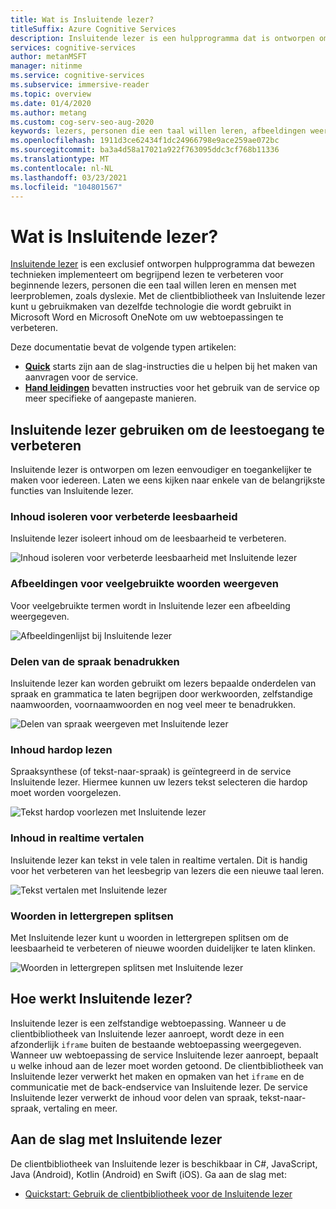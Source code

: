 ```yaml
---
title: Wat is Insluitende lezer?
titleSuffix: Azure Cognitive Services
description: Insluitende lezer is een hulpprogramma dat is ontworpen om gebruikers met leerproblemen te helpen of om nieuwe lezers en personen die een taal willen leren, taalbegrip bij te brengen.
services: cognitive-services
author: metanMSFT
manager: nitinme
ms.service: cognitive-services
ms.subservice: immersive-reader
ms.topic: overview
ms.date: 01/4/2020
ms.author: metang
ms.custom: cog-serv-seo-aug-2020
keywords: lezers, personen die een taal willen leren, afbeeldingen weergeven, lezen verbeteren, inhoud lezen, vertalen
ms.openlocfilehash: 1911d3ce62434f1dc24966798e9ace259ae072bc
ms.sourcegitcommit: ba3a4d58a17021a922f763095ddc3cf768b11336
ms.translationtype: MT
ms.contentlocale: nl-NL
ms.lasthandoff: 03/23/2021
ms.locfileid: "104801567"
---
```

# <a name="what-is-immersive-reader"></a>Wat is Insluitende lezer?

[Insluitende lezer](https://www.onenote.com/learningtools) is een exclusief ontworpen hulpprogramma dat bewezen technieken implementeert om begrijpend lezen te verbeteren voor beginnende lezers, personen die een taal willen leren en mensen met leerproblemen, zoals dyslexie. Met de clientbibliotheek van Insluitende lezer kunt u gebruikmaken van dezelfde technologie die wordt gebruikt in Microsoft Word en Microsoft OneNote om uw webtoepassingen te verbeteren. 

Deze documentatie bevat de volgende typen artikelen:  

* **[Quick](quickstarts/client-libraries.md)** starts zijn aan de slag-instructies die u helpen bij het maken van aanvragen voor de service.
* **[Hand leidingen](how-to-create-immersive-reader.md)** bevatten instructies voor het gebruik van de service op meer specifieke of aangepaste manieren.

## <a name="use-immersive-reader-to-improve-reading-accessibility"></a>Insluitende lezer gebruiken om de leestoegang te verbeteren 

Insluitende lezer is ontworpen om lezen eenvoudiger en toegankelijker te maken voor iedereen. Laten we eens kijken naar enkele van de belangrijkste functies van Insluitende lezer.

### <a name="isolate-content-for-improved-readability"></a>Inhoud isoleren voor verbeterde leesbaarheid

Insluitende lezer isoleert inhoud om de leesbaarheid te verbeteren. 

  ![Inhoud isoleren voor verbeterde leesbaarheid met Insluitende lezer](./media/immersive-reader.png)

### <a name="display-pictures-for-common-words"></a>Afbeeldingen voor veelgebruikte woorden weergeven

Voor veelgebruikte termen wordt in Insluitende lezer een afbeelding weergegeven.

  ![Afbeeldingenlijst bij Insluitende lezer](./media/picture-dictionary.png)

### <a name="highlight-parts-of-speech"></a>Delen van de spraak benadrukken

Insluitende lezer kan worden gebruikt om lezers bepaalde onderdelen van spraak en grammatica te laten begrijpen door werkwoorden, zelfstandige naamwoorden, voornaamwoorden en nog veel meer te benadrukken.

  ![Delen van spraak weergeven met Insluitende lezer](./media/parts-of-speech.png)

### <a name="read-content-aloud"></a>Inhoud hardop lezen

Spraaksynthese (of tekst-naar-spraak) is geïntegreerd in de service Insluitende lezer. Hiermee kunnen uw lezers tekst selecteren die hardop moet worden voorgelezen. 

  ![Tekst hardop voorlezen met Insluitende lezer](./media/read-aloud.png)

### <a name="translate-content-in-real-time"></a>Inhoud in realtime vertalen

Insluitende lezer kan tekst in vele talen in realtime vertalen. Dit is handig voor het verbeteren van het leesbegrip van lezers die een nieuwe taal leren.

  ![Tekst vertalen met Insluitende lezer](./media/translation.png)

### <a name="split-words-into-syllables"></a>Woorden in lettergrepen splitsen

Met Insluitende lezer kunt u woorden in lettergrepen splitsen om de leesbaarheid te verbeteren of nieuwe woorden duidelijker te laten klinken.

  ![Woorden in lettergrepen splitsen met Insluitende lezer](./media/syllabification.png)

## <a name="how-does-immersive-reader-work"></a>Hoe werkt Insluitende lezer?

Insluitende lezer is een zelfstandige webtoepassing. Wanneer u de clientbibliotheek van Insluitende lezer aanroept, wordt deze in een afzonderlijk `iframe` buiten de bestaande webtoepassing weergegeven. Wanneer uw webtoepassing de service Insluitende lezer aanroept, bepaalt u welke inhoud aan de lezer moet worden getoond. De clientbibliotheek van Insluitende lezer verwerkt het maken en opmaken van het `iframe` en de communicatie met de back-endservice van Insluitende lezer. De service Insluitende lezer verwerkt de inhoud voor delen van spraak, tekst-naar-spraak, vertaling en meer.

## <a name="get-started-with-immersive-reader"></a>Aan de slag met Insluitende lezer

De clientbibliotheek van Insluitende lezer is beschikbaar in C#, JavaScript, Java (Android), Kotlin (Android) en Swift (iOS). Ga aan de slag met:

* [Quickstart: Gebruik de clientbibliotheek voor de Insluitende lezer](quickstarts/client-libraries.md)
